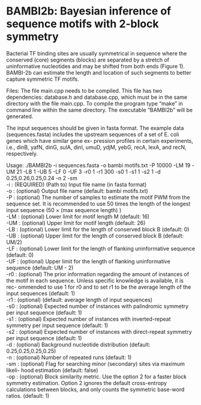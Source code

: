 # BAMBI2b: Bayesian inference of sequence motifs with 2-block symmetry<br/>

Bacterial TF binding sites are usually symmetrical in sequence where the conserved (core) segments (blocks) are separated by a stretch of uninformative nucleotides and may be shifted from both ends (Figure 1). BAMBI-2b can estimate the length and location of such segments to better capture symmetric TF motifs.<br/>

Files: The file main.cpp needs to be compiled. This file has two dependencies: database.h and database.cpp, which must be in the same directory with the file main.cpp. To compile the program type “make” in command line within the same directory. The executable “BAMBI2b” will be generated.<br/>

The input sequences should be given in fasta format. The example data (sequences.fasta) includes the upstream sequences of a set of E. coli genes which have similar gene ex- pression profiles in certain experiments, i.e., dinB, yafN, dinG, sulA, dinI, umuD, ydjM, yebG, recA, lexA, and recN, respectively.<br/>

Usage: ./BAMBI2b -i sequences.fasta -o bambi motifs.txt -P 10000 -LM 19 -UM 21 -LB 1 -UB 5 -LF 0 -UF 3 -r0 1 -r1 300 -s0 1 -s1 1 -s2 1 -d 0.25,0.26,0.25,0.24 -n 2 -sm<br/>
-i : (REQUIRED) (Path to) Input file name (in fasta format)<br/>
-o : (optional) Output file name (default: bambi motifs.txt)<br/>
-P : (optional) The number of samples to estimate the motif PWM from the
sequence set. It is recommended to use 50 times the length of the longest input
sequence (50 × (max sequence length) )<br/>
-LM : (optional) Lower limit for motif length M (default: 16)<br/>
-UM : (optional) Upper limit for motif length (default: 26)<br/>
-LB : (optional) Lower limit for the length of conserved block B (default: 0)<br/>
-UB : (optional) Upper limit for the length of conserved block B (default: UM/2)<br/>
-LF : (optional) Lower limit for the length of flanking uninformative sequence
(default: 0)<br/>
-UF : (optional) Upper limit for the length of flanking uninformative sequence
(default: UM - 2)<br/>
-r0 : (optional) The prior information regarding the amount of instances of
the motif in each sequence. Unless specific knowledge is available, it is rec- ommended to use 1 for r0 and to set r1 to be the average length of the input sequences (default: 1)<br/>
-r1 : (optional) (default: average length of input sequences)<br/>
-s0 : (optional) Expected number of instances with palindromic symmetry per
input sequence (default: 1)<br/>
-s1 : (optional) Expected number of instances with inverted-repeat symmetry
per input sequence (default: 1)<br/>
-s2 : (optional) Expected number of instances with direct-repeat symmetry per
input sequence (default: 1)<br/>
-d : (optional) Background nucleotide distribution (default: 0.25,0.25,0.25,0.25)<br/> 
-n : (optional) Number of repeated runs (default: 1)<br/>
-sm : (optional) Flag for searching minor (secondary) sites via maximum likeli- hood estimation (default: false)<br/>
-op : (optional) Block similarity metric. Use the option 2 for a faster block symmetry estimation. Option 2 ignores the default cross-entropy calculations between blocks, and only counts the symmetric base-word ratios. (default: 1)

